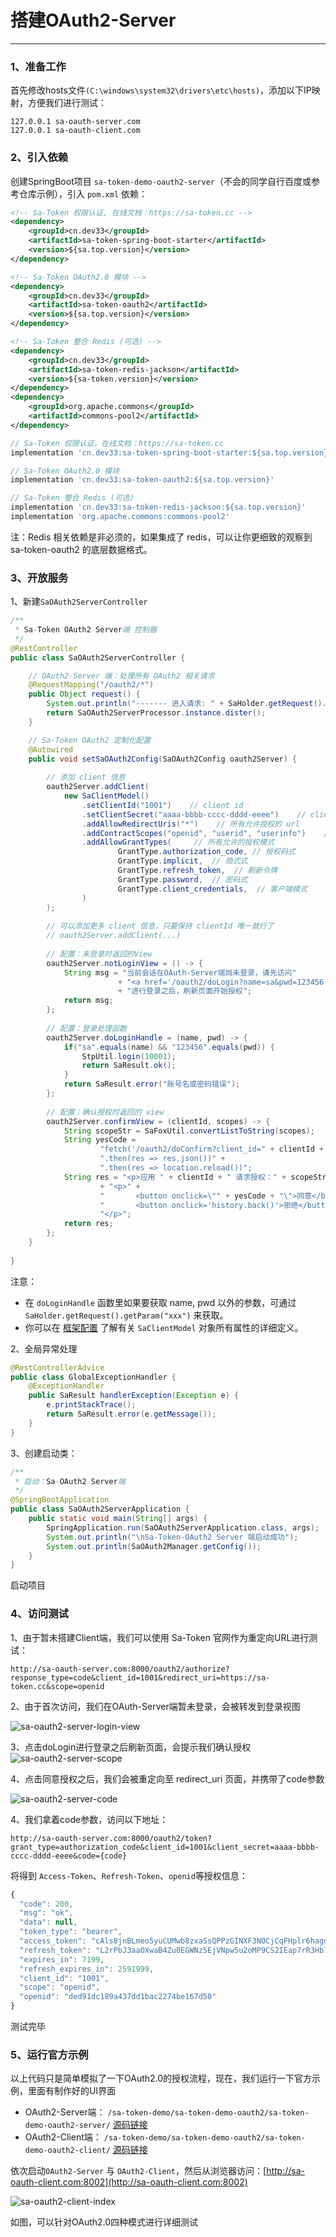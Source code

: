 # 搭建OAuth2-Server

--- 

### 1、准备工作 
首先修改hosts文件`(C:\windows\system32\drivers\etc\hosts)`，添加以下IP映射，方便我们进行测试：
``` url
127.0.0.1 sa-oauth-server.com
127.0.0.1 sa-oauth-client.com
```


### 2、引入依赖 
创建SpringBoot项目 `sa-token-demo-oauth2-server`（不会的同学自行百度或参考仓库示例），引入 `pom.xml` 依赖：

<!---------------------------- tabs:start ---------------------------->
<!-------- tab:Maven 方式 -------->
``` xml
<!-- Sa-Token 权限认证, 在线文档：https://sa-token.cc -->
<dependency>
	<groupId>cn.dev33</groupId>
	<artifactId>sa-token-spring-boot-starter</artifactId>
	<version>${sa.top.version}</version>
</dependency>

<!-- Sa-Token OAuth2.0 模块 -->
<dependency>
	<groupId>cn.dev33</groupId>
	<artifactId>sa-token-oauth2</artifactId>
	<version>${sa.top.version}</version>
</dependency>

<!-- Sa-Token 整合 Redis (可选) -->
<dependency>
	<groupId>cn.dev33</groupId>
	<artifactId>sa-token-redis-jackson</artifactId>
	<version>${sa-token.version}</version>
</dependency>
<dependency>
	<groupId>org.apache.commons</groupId>
	<artifactId>commons-pool2</artifactId>
</dependency>
```
<!-------- tab:Gradle 方式 -------->
``` gradle
// Sa-Token 权限认证，在线文档：https://sa-token.cc
implementation 'cn.dev33:sa-token-spring-boot-starter:${sa.top.version}'

// Sa-Token OAuth2.0 模块
implementation 'cn.dev33:sa-token-oauth2:${sa.top.version}'

// Sa-Token 整合 Redis (可选)
implementation 'cn.dev33:sa-token-redis-jackson:${sa.top.version}'
implementation 'org.apache.commons:commons-pool2'
```
<!---------------------------- tabs:end ---------------------------->

注：Redis 相关依赖是非必须的，如果集成了 redis，可以让你更细致的观察到 sa-token-oauth2 的底层数据格式。


### 3、开放服务 
<!-- 
1、自定义数据加载器：新建 `SaOAuth2DataLoaderImpl` 实现 `SaOAuth2DataLoader` 接口。

``` java
/**
 * Sa-Token OAuth2：自定义数据加载器
 */
@Component
public class SaOAuth2DataLoaderImpl implements SaOAuth2DataLoader {
	
	// 根据 clientId 获取 Client 信息
	@Override
	public SaClientModel getClientModel(String clientId) {
		// 此为模拟数据，真实环境需要从数据库查询 
		if("1001".equals(clientId)) {
			return new SaClientModel()
					.setClientId("1001")    // client id
					.setClientSecret("aaaa-bbbb-cccc-dddd-eeee")    // client 秘钥
					.addAllowRedirectUris("*")    // 所有允许授权的 url
					.addContractScopes("openid", "userid", "userinfo")    // 所有签约的权限
					.addAllowGrantTypes(	 // 所有允许的授权模式
							GrantType.authorization_code, // 授权码式
							GrantType.implicit,  // 隐式式
							GrantType.refresh_token,  // 刷新令牌
							GrantType.password,  // 密码式
							GrantType.client_credentials  // 客户端模式
					)
			;
		}
		return null;
	}
	
	// 根据 clientId 和 loginId 获取 openid
	@Override
	public String getOpenid(String clientId, Object loginId) {
		// 此处使用框架默认算法生成 openid，真实环境建议改为从数据库查询
		return SaOAuth2DataLoader.super.getOpenid(clientId, loginId);
	}

}
``` 

你可以在 [框架配置](/use/config?id=SaClientModel属性定义) 了解有关 `SaClientModel` 对象所有属性的详细定义
-->

1、新建`SaOAuth2ServerController`
``` java
/**
 * Sa-Token OAuth2 Server端 控制器 
 */
@RestController
public class SaOAuth2ServerController {

	// OAuth2-Server 端：处理所有 OAuth2 相关请求
	@RequestMapping("/oauth2/*")
	public Object request() {
		System.out.println("------- 进入请求: " + SaHolder.getRequest().getUrl());
		return SaOAuth2ServerProcessor.instance.dister();
	}

	// Sa-Token OAuth2 定制化配置 
	@Autowired
	public void setSaOAuth2Config(SaOAuth2Config oauth2Server) {
		
		// 添加 client 信息 
		oauth2Server.addClient(
			new SaClientModel()
				.setClientId("1001")    // client id
				.setClientSecret("aaaa-bbbb-cccc-dddd-eeee")    // client 秘钥
				.addAllowRedirectUris("*")    // 所有允许授权的 url
				.addContractScopes("openid", "userid", "userinfo")    // 所有签约的权限
				.addAllowGrantTypes(	 // 所有允许的授权模式
						GrantType.authorization_code, // 授权码式
						GrantType.implicit,  // 隐式式
						GrantType.refresh_token,  // 刷新令牌
						GrantType.password,  // 密码式
						GrantType.client_credentials,  // 客户端模式
				)
		);
		
		// 可以添加更多 client 信息，只要保持 clientId 唯一就行了
		// oauth2Server.addClient(...)
		
		// 配置：未登录时返回的View 
		oauth2Server.notLoginView = () -> {
			String msg = "当前会话在OAuth-Server端尚未登录，请先访问"
						+ "<a href='/oauth2/doLogin?name=sa&pwd=123456' target='_blank'> doLogin登录 </a>"
						+ "进行登录之后，刷新页面开始授权";
			return msg;
		};
		
		// 配置：登录处理函数 
		oauth2Server.doLoginHandle = (name, pwd) -> {
			if("sa".equals(name) && "123456".equals(pwd)) {
				StpUtil.login(10001);
				return SaResult.ok();
			}
			return SaResult.error("账号名或密码错误");
		};
		
		// 配置：确认授权时返回的 view 
		oauth2Server.confirmView = (clientId, scopes) -> {
			String scopeStr = SaFoxUtil.convertListToString(scopes);
			String yesCode =
					"fetch('/oauth2/doConfirm?client_id=" + clientId + "&scope=" + scopeStr + "', {method: 'POST'})" +
					".then(res => res.json())" +
					".then(res => location.reload())";
			String res = "<p>应用 " + clientId + " 请求授权：" + scopeStr + "，是否同意？</p>"
					+ "<p>" +
					"		<button onclick=\"" + yesCode + "\">同意</button>" +
					"		<button onclick='history.back()'>拒绝</button>" +
					"</p>";
			return res;
		};
	}
	
}
```
注意：
- 在 `doLoginHandle` 函数里如果要获取 name, pwd 以外的参数，可通过 `SaHolder.getRequest().getParam("xxx")` 来获取。
- 你可以在 [框架配置](/use/config?id=SaClientModel属性定义) 了解有关 `SaClientModel` 对象所有属性的详细定义。


2、全局异常处理
``` java
@RestControllerAdvice
public class GlobalExceptionHandler {
	@ExceptionHandler
	public SaResult handlerException(Exception e) {
		e.printStackTrace(); 
		return SaResult.error(e.getMessage());
	}
}
```

3、创建启动类：
``` java
/**
 * 启动：Sa-OAuth2 Server端 
 */
@SpringBootApplication 
public class SaOAuth2ServerApplication {
	public static void main(String[] args) {
		SpringApplication.run(SaOAuth2ServerApplication.class, args);
		System.out.println("\nSa-Token-OAuth2 Server 端启动成功");
		System.out.println(SaOAuth2Manager.getConfig());
	}
}
```
启动项目


### 4、访问测试 

1、由于暂未搭建Client端，我们可以使用 Sa-Token 官网作为重定向URL进行测试：
``` url
http://sa-oauth-server.com:8000/oauth2/authorize?response_type=code&client_id=1001&redirect_uri=https://sa-token.cc&scope=openid
```

2、由于首次访问，我们在OAuth-Server端暂未登录，会被转发到登录视图 

![sa-oauth2-server-login-view](https://oss.dev33.cn/sa-token/doc/oauth2-new/sa-oauth2-server-login-view.png 's-w-sh')

3、点击doLogin进行登录之后刷新页面，会提示我们确认授权
![sa-oauth2-server-scope](https://oss.dev33.cn/sa-token/doc/oauth2-new/sa-oauth2-server-scope.png 's-w-sh')

4、点击同意授权之后，我们会被重定向至 redirect_uri 页面，并携带了code参数 

![sa-oauth2-server-code](https://oss.dev33.cn/sa-token/doc/oauth2-new/sa-oauth2-server-code.png 's-w-sh')

4、我们拿着code参数，访问以下地址：
``` url
http://sa-oauth-server.com:8000/oauth2/token?grant_type=authorization_code&client_id=1001&client_secret=aaaa-bbbb-cccc-dddd-eeee&code={code}
```

将得到 `Access-Token`、`Refresh-Token`、`openid`等授权信息：

``` js
{
  "code": 200,
  "msg": "ok",
  "data": null,
  "token_type": "bearer",
  "access_token": "cAls8jnBLmeo5yuCUMwb8zxaSsQPPzGINXF3NOCjCqFHplr6hagdT6A5HeR2",
  "refresh_token": "L2rPbJ3aaOXwaB4Zu0EGWNz5EjVNpw5u2oMP9CS2IEap7rR3Hb76ZqqHS07J",
  "expires_in": 7199,
  "refresh_expires_in": 2591999,
  "client_id": "1001",
  "scope": "openid",
  "openid": "ded91dc189a437dd1bac2274be167d50"
}
```

<!-- ![sa-oauth2-server-token](https://oss.dev33.cn/sa-token/doc/oauth2/sa-oauth2-server-token.png 's-w-sh') -->

测试完毕


### 5、运行官方示例 
以上代码只是简单模拟了一下OAuth2.0的授权流程，现在，我们运行一下官方示例，里面有制作好的UI界面

- OAuth2-Server端： `/sa-token-demo/sa-token-demo-oauth2/sa-token-demo-oauth2-server/` [源码链接](https://gitee.com/dromara/sa-token/tree/master/sa-token-demo/sa-token-demo-oauth2/sa-token-demo-oauth2-server) <br/>
- OAuth2-Client端： `/sa-token-demo/sa-token-demo-oauth2/sa-token-demo-oauth2-client/` [源码链接](https://gitee.com/dromara/sa-token/tree/master/sa-token-demo/sa-token-demo-oauth2/sa-token-demo-oauth2-client) <br/>

依次启动`OAuth2-Server` 与 `OAuth2-Client`，然后从浏览器访问：[http://sa-oauth-client.com:8002](http://sa-oauth-client.com:8002)

![sa-oauth2-client-index](https://oss.dev33.cn/sa-token/doc/oauth2-new/sa-oauth2-client-index.png 's-w-sh')

如图，可以针对OAuth2.0四种模式进行详细测试 


